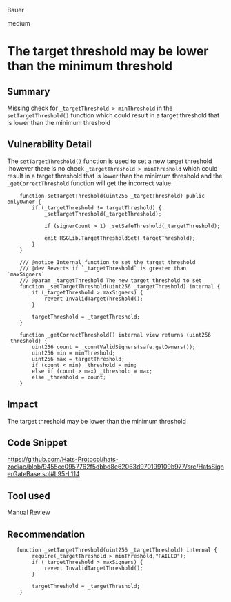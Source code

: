 Bauer

medium

# The target threshold may be lower than the minimum threshold

## Summary
Missing check for ```_targetThreshold > minThreshold``` in the ```setTargetThreshold()``` function  which could result in a target threshold that is lower than the minimum threshold

## Vulnerability Detail

The ```setTargetThreshold()``` function is used to set a new target threshold ,however there is no check  ```_targetThreshold > minThreshold``` which could result in a target threshold that is lower than the minimum threshold and the ```_getCorrectThreshold``` function will get the incorrect value.

```solidity
    function setTargetThreshold(uint256 _targetThreshold) public onlyOwner {
        if (_targetThreshold != targetThreshold) {
            _setTargetThreshold(_targetThreshold);

            if (signerCount > 1) _setSafeThreshold(_targetThreshold);

            emit HSGLib.TargetThresholdSet(_targetThreshold);
        }
    }

    /// @notice Internal function to set the target threshold
    /// @dev Reverts if `_targetThreshold` is greater than `maxSigners`
    /// @param _targetThreshold The new target threshold to set
    function _setTargetThreshold(uint256 _targetThreshold) internal {
        if (_targetThreshold > maxSigners) {
            revert InvalidTargetThreshold();
        }

        targetThreshold = _targetThreshold;
    }

    function _getCorrectThreshold() internal view returns (uint256 _threshold) {
        uint256 count = _countValidSigners(safe.getOwners());
        uint256 min = minThreshold;
        uint256 max = targetThreshold;
        if (count < min) _threshold = min;
        else if (count > max) _threshold = max;
        else _threshold = count;
    }
```

## Impact
The target threshold may be lower than the minimum threshold

## Code Snippet
https://github.com/Hats-Protocol/hats-zodiac/blob/9455cc0957762f5dbbd8e62063d970199109b977/src/HatsSignerGateBase.sol#L95-L114

## Tool used

Manual Review

## Recommendation
```solidity
   function _setTargetThreshold(uint256 _targetThreshold) internal {
        require(_targetThreshold > minThreshold,"FAILED");
        if (_targetThreshold > maxSigners) {
            revert InvalidTargetThreshold();
        }

        targetThreshold = _targetThreshold;
    }

```
